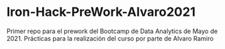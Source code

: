 # Iron-Hack-PreWork-Alvaro2021
Primer repo para el prework del Bootcamp de Data Analytics de Mayo de 2021. Prácticas para la realización del curso por parte de Alvaro Ramiro
